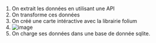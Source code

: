 1. On extrait les données en utilisant une API
2. On transforme ces données
3. On créé une carte intéractive avec la librairie folium
4. ![image](https://github.com/user-attachments/assets/732ddd46-295a-4bd3-bc8f-46ea3b0e865b)
5. On charge ses données dans une base de donnée sqlite.
